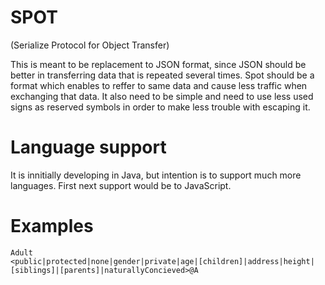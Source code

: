 # SPOT 
(Serialize Protocol for Object Transfer)

This is meant to be replacement to JSON format, since JSON should be better in transferring data that is repeated several times. Spot should be a format which enables to reffer to same data and cause less traffic when exchanging that data. It also need to be simple and need to use less used signs as reserved symbols in order to make less trouble with escaping it.

# Language support

It is innitially developing in Java, but intention is to support much more languages. First next support would be to JavaScript.  

# Examples

<code>Adult \<public|protected|none|gender|private|age|[children]|address|height|[siblings]|[parents]|naturallyConcieved\>@A</code>
